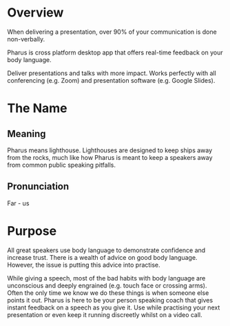 # Overview

When delivering a presentation, over 90% of your communication is done non-verbally.

Pharus is cross platform desktop app that offers real-time feedback on your body language.

Deliver presentations and talks with more impact. Works perfectly with all conferencing (e.g. Zoom) and presentation software (e.g. Google Slides).


# The Name
## Meaning
Pharus means lighthouse. Lighthouses are designed to keep ships away from the rocks, much like how Pharus is meant to keep a speakers away from common public speaking pitfalls. 

## Pronunciation
Far - us

# Purpose
All great speakers use body language to demonstrate confidence and increase trust.
There is a wealth of advice on good body language. However, the issue is putting this advice into practise. 

While giving a speech, most of the bad habits with body language  are unconscious and deeply engrained (e.g. touch face or crossing arms). Often the only time we know we do these things is when someone else points it out. Pharus is here to be your person speaking coach that gives instant feedback on a speech as you give it. Use while practising your next presentation or even keep it running discreetly whilst on a video call.